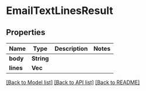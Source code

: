 # EmailTextLinesResult

## Properties

| Name      | Type            | Description | Notes |
| --------- | --------------- | ----------- | ----- |
| **body**  | **String**      |             |
| **lines** | **Vec<String>** |             |

[[Back to Model list]](../README#documentation-for-models) [[Back to API list]](../README#documentation-for-api-endpoints) [[Back to README]](../README)
